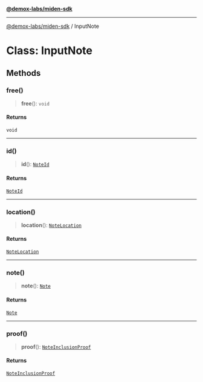 [**@demox-labs/miden-sdk**](../README.md)

***

[@demox-labs/miden-sdk](../README.md) / InputNote

# Class: InputNote

## Methods

### free()

> **free**(): `void`

#### Returns

`void`

***

### id()

> **id**(): [`NoteId`](NoteId.md)

#### Returns

[`NoteId`](NoteId.md)

***

### location()

> **location**(): [`NoteLocation`](NoteLocation.md)

#### Returns

[`NoteLocation`](NoteLocation.md)

***

### note()

> **note**(): [`Note`](Note.md)

#### Returns

[`Note`](Note.md)

***

### proof()

> **proof**(): [`NoteInclusionProof`](NoteInclusionProof.md)

#### Returns

[`NoteInclusionProof`](NoteInclusionProof.md)
